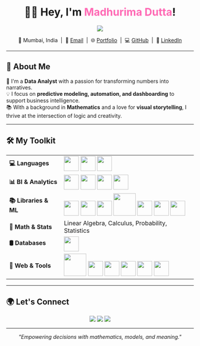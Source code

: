 
<h1 align="center">👩‍💻 Hey, I'm <span style="color:#ff69b4;">Madhurima Dutta</span>!</h1>

<p align="center">
  <img src="https://readme-typing-svg.herokuapp.com?font=Fira+Code&size=22&pause=1000&center=true&vCenter=true&width=435&lines=Data+Analyst+📊;Predictive+Modeler+📈;Dashboard+Specialist+📊" />
</p>

<p align="center">
  📍 Mumbai, India &nbsp;|&nbsp;
  📧 <a href="mailto:madhurimadutta2001@gmail.com">Email</a> &nbsp;|&nbsp;
  🌐 <a href="https://madhu-rima.netlify.app">Portfolio</a> &nbsp;|&nbsp;
  💻 <a href="https://github.com/madhurima-dutta">GitHub</a> &nbsp;|&nbsp;
  🔗 <a href="https://www.linkedin.com/in/madhu-rima-dutta">LinkedIn</a>
</p>

---

## 🧠 About Me

🌟 I'm a <strong>Data Analyst</strong> with a passion for transforming numbers into narratives.  
💡 I focus on <strong>predictive modeling, automation, and dashboarding</strong> to support business intelligence.  
📚 With a background in <strong>Mathematics</strong> and a love for <strong>visual storytelling</strong>, I thrive at the intersection of logic and creativity.

---

## 🛠️ My Toolkit

<table>
  <tr>
    <td><strong>💻 Languages</strong></td>
    <td>
      <img src="https://cdn.jsdelivr.net/gh/devicons/devicon/icons/python/python-original.svg" width="40"/>
      <img src="https://img.icons8.com/fluency/48/sql.png" width="40"/>
      <img src="https://upload.wikimedia.org/wikipedia/commons/9/92/LaTeX_logo.svg" width="40"/>
    </td>
  </tr>
  <tr>
    <td><strong>📊 BI & Analytics</strong></td>
    <td>
      <img src="https://img.icons8.com/color/48/power-bi.png" width="40"/>
      <img src="https://img.icons8.com/fluency/48/microsoft-excel-2019.png" width="40"/>
      <img src="https://img.icons8.com/fluency/48/microsoft-word-2019.png" width="40"/>
      <img src="https://img.icons8.com/fluency/48/microsoft-powerpoint-2019.png" width="40"/>
    </td>
  </tr>
  <tr>
    <td><strong>📚 Libraries & ML</strong></td>
    <td>
      <img src="https://upload.wikimedia.org/wikipedia/commons/3/31/NumPy_logo_2020.svg" width="40"/>
      <img src="https://upload.wikimedia.org/wikipedia/commons/e/ed/Pandas_logo.svg" width="40"/>
      <img src="https://matplotlib.org/_static/logo2_compressed.svg" width="40"/>
      <img src="https://seaborn.pydata.org/_static/logo-wide-lightbg.svg" width="60"/>
      <img src="https://scikit-learn.org/stable/_static/scikit-learn-logo-small.png" width="40"/>
      <img src="https://cdn.jsdelivr.net/gh/devicons/devicon/icons/tensorflow/tensorflow-original.svg" width="40"/>
      <img src="https://cdn.jsdelivr.net/gh/devicons/devicon/icons/pytorch/pytorch-original.svg" width="40"/>
    </td>
  </tr>
  <tr>
    <td><strong>🧮 Math & Stats</strong></td>
    <td>Linear Algebra, Calculus, Probability, Statistics</td>
  </tr>
  <tr>
    <td><strong>🛢️ Databases</strong></td>
    <td>
      <img src="https://cdn.jsdelivr.net/gh/devicons/devicon/icons/postgresql/postgresql-original.svg" width="40"/>
    </td>
  </tr>
  <tr>
    <td><strong>🧰 Web & Tools</strong></td>
    <td>
      <img src="https://streamlit.io/images/brand/streamlit-logo-primary-colormark-darktext.png" width="60"/>
      <img src="https://cdn.jsdelivr.net/gh/devicons/devicon/icons/jupyter/jupyter-original.svg" width="40"/>
      <img src="https://cdn.jsdelivr.net/gh/devicons/devicon/icons/vscode/vscode-original.svg" width="40"/>
      <img src="https://cdn.jsdelivr.net/gh/devicons/devicon/icons/github/github-original.svg" width="40"/>
      <img src="https://colab.research.google.com/img/colab_favicon_256px.png" width="40"/>
      <img src="https://cdn.jsdelivr.net/gh/devicons/devicon/icons/kaggle/kaggle-original.svg" width="40"/>
    </td>
  </tr>
</table>

---

## 🌍 Let's Connect

<p align="center">
  <a href="https://linkedin.com/in/madhu-rima-dutta"><img src="https://img.shields.io/badge/LinkedIn-blue?style=for-the-badge&logo=linkedin" /></a>
  <a href="https://madhu-rima.netlify.app"><img src="https://img.shields.io/badge/Portfolio-website-blueviolet?style=for-the-badge&logo=google-chrome" /></a>
  <a href="mailto:madhurimadutta2001@gmail.com"><img src="https://img.shields.io/badge/Email-D14836?style=for-the-badge&logo=gmail&logoColor=white" /></a>
</p>

---

<p align="center"><em>"Empowering decisions with mathematics, models, and meaning."</em></p>
